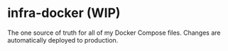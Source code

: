 # infra-docker (WIP)
The one source of truth for all of my Docker Compose files. Changes are automatically deployed to production.
